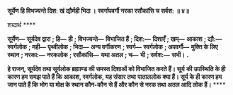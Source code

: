 **सूर्येण हि विभज्यन्ते दिश: खं द्यौर्मही भिदा ।** **स्वर्गापवर्गौ नरका रसौकांसि च सर्वश: ॥ ४॥** 

शब्दार्थ **** 

**सूर्येण—** **सूर्यदेव द्वारा** **; हि—** **ही** **; विभज्यन्ते—** **विभाजित हैं** **; दिश:—** **दिशाएँ** **; खम्—** **आकाश** **; द्यौ:—** **स्वर्गलोक** **; मही—** **पृथ्वीलोक** **; भिदा—** **अन्य वर्गीकरण** **; स्वर्ग—** **स्वर्गलोक** **; अपवर्गौ—** **मुक्ति के लिए स्थान** **; नरका:—** **नरकलोक** **; रसौकांसि—** **यथा अतल** **; च—** **भी** **; सर्वश:—** **सभी।** **.** 

**हे राजन्, सूर्यदेव तथा सूर्यलोक ब्रह्माण्ड की समस्त दिशाओं को विभाजित करते हैं। सूर्य** **की उपस्थिति के ही कारण हम समझ पाते हैं कि आकाश, स्वर्गलोक, यह संसार तथा** **पाताललोक क्या हैं। सूर्य के ही कारण हम जान पाते हैं कि भोग या मोक्ष के स्थान कौन-कौन** **से हैं और कौन से नरक तथा अतल आदि लोक हैं।** **** 